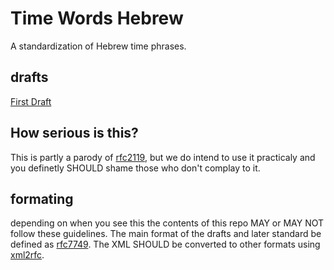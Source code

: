 # Time Words Hebrew
A standardization of Hebrew time phrases.
## drafts
[First Draft](https://aikaikaik.github.io/time_words_he/draft-a-time-words-he-01.html)
## How serious is this?
This is partly a parody of [rfc2119](https://tools.ietf.org/html/rfc2119), but we do intend to use it practicaly and you definetly SHOULD shame those who don't complay to it.
## formating
depending on when you see this the contents of this repo MAY or MAY NOT follow these guidelines.
The main format of the drafts and later standard be defined as [rfc7749](http://xml2rfc.ietf.org/rfc7749.html). The XML SHOULD be converted to other formats using [xml2rfc](http://xml2rfc.ietf.org).
